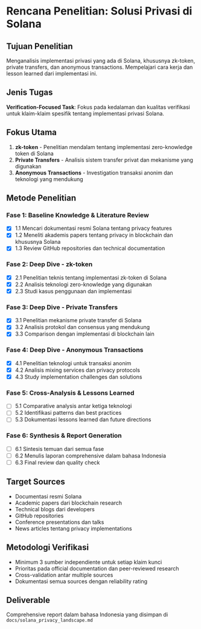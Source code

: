 # Rencana Penelitian: Solusi Privasi di Solana

## Tujuan Penelitian
Menganalisis implementasi privasi yang ada di Solana, khususnya zk-token, private transfers, dan anonymous transactions. Mempelajari cara kerja dan lesson learned dari implementasi ini.

## Jenis Tugas
**Verification-Focused Task**: Fokus pada kedalaman dan kualitas verifikasi untuk klaim-klaim spesifik tentang implementasi privasi Solana.

## Fokus Utama
1. **zk-token** - Penelitian mendalam tentang implementasi zero-knowledge token di Solana
2. **Private Transfers** - Analisis sistem transfer privat dan mekanisme yang digunakan
3. **Anonymous Transactions** - Investigation transaksi anonim dan teknologi yang mendukung

## Metode Penelitian

### Fase 1: Baseline Knowledge & Literature Review
- [x] 1.1 Mencari dokumentasi resmi Solana tentang privacy features
- [x] 1.2 Meneliti akademis papers tentang privacy in blockchain dan khususnya Solana
- [x] 1.3 Review GitHub repositories dan technical documentation

### Fase 2: Deep Dive - zk-token
- [x] 2.1 Penelitian teknis tentang implementasi zk-token di Solana
- [x] 2.2 Analisis teknologi zero-knowledge yang digunakan
- [x] 2.3 Studi kasus penggunaan dan implementasi

### Fase 3: Deep Dive - Private Transfers
- [x] 3.1 Penelitian mekanisme private transfer di Solana
- [x] 3.2 Analisis protokol dan consensus yang mendukung
- [x] 3.3 Comparison dengan implementasi di blockchain lain

### Fase 4: Deep Dive - Anonymous Transactions
- [x] 4.1 Penelitian teknologi untuk transaksi anonim
- [x] 4.2 Analisis mixing services dan privacy protocols
- [x] 4.3 Study implementation challenges dan solutions

### Fase 5: Cross-Analysis & Lessons Learned
- [ ] 5.1 Comparative analysis antar ketiga teknologi
- [ ] 5.2 Identifikasi patterns dan best practices
- [ ] 5.3 Dokumentasi lessons learned dan future directions

### Fase 6: Synthesis & Report Generation
- [ ] 6.1 Sintesis temuan dari semua fase
- [ ] 6.2 Menulis laporan comprehensive dalam bahasa Indonesia
- [ ] 6.3 Final review dan quality check

## Target Sources
- Documentasi resmi Solana
- Academic papers dari blockchain research
- Technical blogs dari developers
- GitHub repositories
- Conference presentations dan talks
- News articles tentang privacy implementations

## Metodologi Verifikasi
- Minimum 3 sumber independiente untuk setiap klaim kunci
- Prioritas pada official documentation dan peer-reviewed research
- Cross-validation antar multiple sources
- Dokumentasi semua sources dengan reliability rating

## Deliverable
Comprehensive report dalam bahasa Indonesia yang disimpan di `docs/solana_privacy_landscape.md`